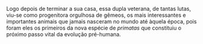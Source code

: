 ﻿Logo depois de terminar a sua casa, essa dupla veterana, de tantas lutas, viu-se como progenitora orgulhosa de gêmeos, os mais interessantes e importantes animais que jamais nasceram no mundo até àquela época, pois foram eles os primeiros da nova espécie de *primatas* que constituiu o próximo passo vital da evolução pré-humana.